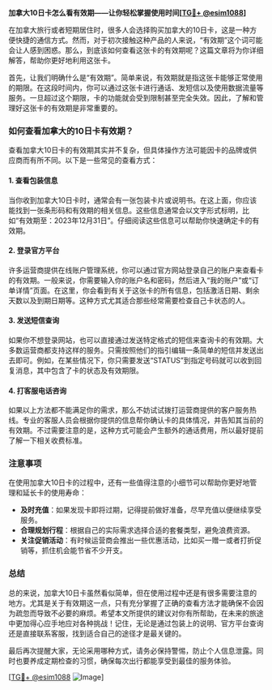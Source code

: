 **加拿大10日卡怎么看有效期——让你轻松掌握使用时间[[TG💪+ @esim1088](https://t.me/s/esim1088)]**

在加拿大旅行或者短期居住时，很多人会选择购买加拿大的10日卡，这是一种方便快捷的通信方式。然而，对于初次接触这种产品的人来说，“有效期”这个词可能会让人感到困惑。那么，到底该如何查看这张卡的有效期呢？这篇文章将为你详细解答，帮助你更好地利用这张卡。

首先，让我们明确什么是“有效期”。简单来说，有效期就是指这张卡能够正常使用的期限。在这段时间内，你可以通过这张卡进行通话、发短信以及使用数据流量等服务。一旦超过这个期限，卡的功能就会受到限制甚至完全失效。因此，了解和管理好这张卡的有效期是非常重要的。

### 如何查看加拿大的10日卡有效期？

查看加拿大10日卡的有效期其实并不复杂，但具体操作方法可能因卡的品牌或供应商而有所不同。以下是一些常见的查看方式：

#### 1. 查看包装信息

当你收到加拿大10日卡时，通常会有一张包装卡片或说明书。在这上面，你应该能找到一张条形码和有效期的相关信息。这些信息通常会以文字形式标明，比如“有效期至：2023年12月31日”。仔细阅读这些信息可以帮助你快速确定卡的有效期。

#### 2. 登录官方平台

许多运营商提供在线账户管理系统，你可以通过官方网站登录自己的账户来查看卡的有效期。一般来说，你需要输入你的账户名和密码，然后进入“我的账户”或“订单详情”页面。在这里，你会看到有关于这张卡的所有信息，包括激活日期、剩余天数以及到期日期等。这种方式尤其适合那些经常需要检查自己卡状态的人。

#### 3. 发送短信查询

如果你不想登录网站，也可以直接通过发送特定格式的短信来查询卡的有效期。大多数运营商都支持这样的服务。只需按照他们的指引编辑一条简单的短信并发送出去即可。例如，在某些情况下，你只需要发送“STATUS”到指定号码就可以收到回复消息，其中包含了卡的状态及有效期限。

#### 4. 打客服电话咨询

如果以上方法都不能满足你的需求，那么不妨试试拨打运营商提供的客户服务热线。专业的客服人员会根据你提供的信息帮你确认卡的具体情况，并告知其当前的有效期。不过需要注意的是，这种方式可能会产生额外的通话费用，所以最好提前了解一下相关收费标准。

### 注意事项

在使用加拿大10日卡的过程中，还有一些值得注意的小细节可以帮助你更好地管理和延长卡的使用寿命：

- **及时充值**：如果发现卡即将过期，记得提前做好准备，尽早充值以便继续享受服务。
- **合理规划行程**：根据自己的实际需求选择合适的套餐类型，避免浪费资源。
- **关注促销活动**：有时候运营商会推出一些优惠活动，比如买一赠一或者打折促销等，抓住机会能节省不少开支。

### 总结

总的来说，加拿大10日卡虽然看似简单，但在使用过程中还是有很多需要注意的地方。尤其是关于有效期这一点，只有充分掌握了正确的查看方法才能确保不会因为疏忽而导致不必要的麻烦。希望本文所提供的建议对你有所帮助，在未来的旅途中更加得心应手地应对各种挑战！记住，无论是通过包装上的说明、官方平台查询还是直接联系客服，找到适合自己的途径才是最关键的。

最后再次提醒大家，无论采用哪种方式，请务必保持警惕，防止个人信息泄露。同时也要养成定期检查的习惯，确保每次出行都能享受到最佳的服务体验。

[[TG💪+ @esim1088](https://t.me/s/esim1088) ![Image](https://i.postimg.cc/4NQfJmqS/Snipaste-2025-05-13-00-14-12.png)]